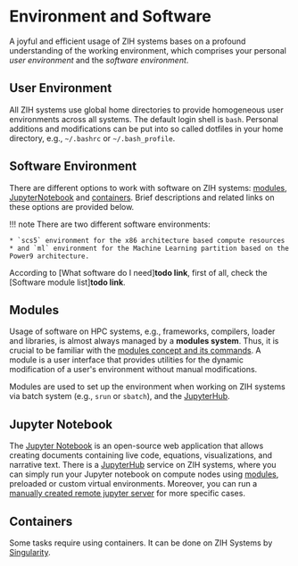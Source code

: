 # Environment and Software

A joyful and efficient usage of ZIH systems bases on a profound understanding of the working
environment, which comprises your personal *user environment* and the *software environment*.

## User Environment

All ZIH systems use global home directories to provide homogeneous user environments across all
systems. The default login shell is `bash`. Personal additions and modifications can be put into
so called dotfiles in your home directory, e.g., `~/.bashrc` or `~/.bash_profile`.

## Software Environment

There are different options to work with software on ZIH systems: [modules](#modules),
[JupyterNotebook](#jupyternotebook) and [containers](#containers). Brief descriptions and related
links on these options are provided below.

!!! note
    There are two different software environments:

    * `scs5` environment for the x86 architecture based compute resources
    * and `ml` environment for the Machine Learning partition based on the Power9 architecture.

According to [What software do I need]**todo link**, first of all, check the [Software module
list]**todo link**.

<!--Work with the software on ZIH systems could be started only after allocating the resources by [batch-->
<!--systems]**todo link**.-->

<!--After logging in, you are on one of the login nodes. They are not meant for work, but only for the-->
<!--login process and short tests. Allocating resources will be done by batch system-->
<!--[SLURM](../jobs_and_resources/slurm.md).-->

## Modules

Usage of software on HPC systems, e.g., frameworks, compilers, loader and libraries, is
almost always managed by a **modules system**. Thus, it is crucial to be familiar with the
[modules concept and its commands](modules.md).  A module is a user interface that provides
utilities for the dynamic modification of a user's environment without manual modifications.

Modules are used to set up the environment when working on ZIH systems via batch system (e.g.,
`srun` or `sbatch`), and the [JupyterHub](../access/jupyterhub.md).

## Jupyter Notebook

The [Jupyter Notebook](https://jupyter.org/) is an open-source web application that allows creating
documents containing live code, equations, visualizations, and narrative text. There is a
[JupyterHub](../access/jupyterhub.md) service on ZIH systems, where you can simply run your Jupyter
notebook on compute nodes using [modules](#modules), preloaded or custom virtual environments.
Moreover, you can run a [manually created remote jupyter server](deep_learning.md) for more specific
cases.

## Containers

Some tasks require using containers. It can be done on ZIH Systems by [Singularity](containers.md).
